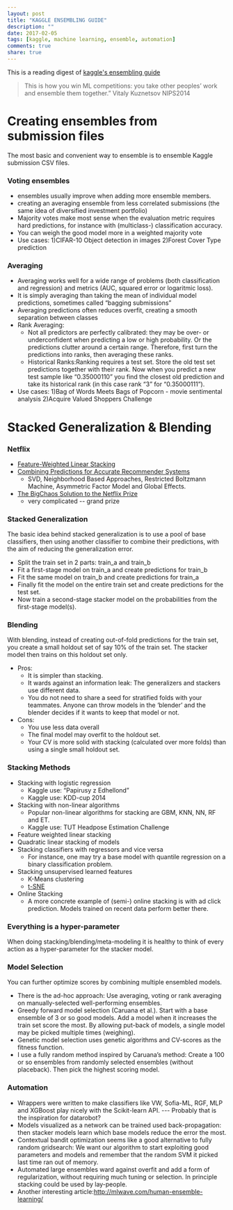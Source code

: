 ```yaml
---
layout: post
title: "KAGGLE ENSEMBLING GUIDE"
description: ""
date: 2017-02-05
tags: [kaggle, machine learning, ensemble, automation]
comments: true
share: true
---
```

This is a reading digest of [kaggle's ensembling guide](http://mlwave.com/kaggle-ensembling-guide/)
> This is how you win ML competitions: you take other peoples’
work and ensemble them together.” Vitaly Kuznetsov NIPS2014

# Creating ensembles from submission files
The most basic and convenient way to ensemble is to ensemble Kaggle submission CSV files.

### Voting ensembles
   * ensembles usually improve when adding more ensemble members.
   * creating an averaging ensemble from less correlated submissions (the same idea of diversified investment portfolio)
   * Majority votes make most sense when the evaluation metric requires hard predictions, for instance with (multiclass-) classification accuracy.
   * You can weigh the good model more in a weighted majority vote
   * Use cases: 1)CIFAR-10 Object detection in images 2)Forest Cover Type prediction

### Averaging
   * Averaging works well for a wide range of problems (both classification and regression) and metrics (AUC, squared error or logaritmic loss).
   * It is simply averaging than taking the mean of individual model predictions, sometimes called “bagging submissions”
   * Averaging predictions often reduces overfit, creating a smooth separation between classes
   * Rank Averaging:
      * Not all predictors are perfectly calibrated: they may be over- or underconfident when predicting a low or high probability. Or the predictions clutter around a certain range. Therefore, first turn the predictions into ranks, then averaging these ranks.
      * Historical Ranks:Ranking requires a test set. Store the old test set predictions together with their rank. Now when you predict a new test sample like “0.35000110” you find the closest old prediction and take its historical rank (in this case rank “3” for “0.35000111”).
   * Use cases: 1)Bag of Words Meets Bags of Popcorn - movie sentimental analysis 2)Acquire Valued Shoppers Challenge

# Stacked Generalization & Blending

### Netflix
* [Feature-Weighted Linear Stacking](https://arxiv.org/pdf/0911.0460.pdf)
* [Combining Predictions for Accurate Recommender Systems](http://elf-project.sourceforge.net/CombiningPredictionsForAccurateRecommenderSystems.pdf)
  * SVD, Neighborhood
Based Approaches, Restricted Boltzmann Machine, Asymmetric
Factor Model and Global Effects.
* [The BigChaos Solution to the Netflix Prize](http://www.netflixprize.com/assets/GrandPrize2009_BPC_BigChaos.pdf)
  * very complicated -- grand prize


### Stacked Generalization
The basic idea behind stacked generalization is to use a pool of base classifiers, then using another classifier to combine their predictions, with the aim of reducing the generalization error.

* Split the train set in 2 parts: train_a and train_b
* Fit a first-stage model on train_a and create predictions for train_b
* Fit the same model on train_b and create predictions for train_a
* Finally fit the model on the entire train set and create predictions for the test set.
* Now train a second-stage stacker model on the probabilities from the first-stage model(s).


### Blending
With blending, instead of creating out-of-fold predictions for the train set, you create a small holdout set of say 10% of the train set. The stacker model then trains on this holdout set only.

* Pros:
  * It is simpler than stacking.
  * It wards against an information leak: The generalizers and stackers use different data.
  * You do not need to share a seed for stratified folds with your teammates. Anyone can throw models in the ‘blender’ and the blender decides if it wants to keep that model or not.
* Cons:
  * You use less data overall
  * The final model may overfit to the holdout set.
  * Your CV is more solid with stacking (calculated over more folds) than using a single small holdout set.


### Stacking Methods  
* Stacking with logistic regression
  * Kaggle use: “Papirusy z Edhellond”
  * Kaggle use: KDD-cup 2014
* Stacking with non-linear algorithms
  * Popular non-linear algorithms for stacking are GBM, KNN, NN, RF and ET.
  * Kaggle use: TUT Headpose Estimation Challenge
* Feature weighted linear stacking
* Quadratic linear stacking of models
* Stacking classifiers with regressors and vice versa
  * For instance, one may try a base model with quantile regression on a binary classification problem.
* Stacking unsupervised learned features
  * K-Means clustering
  * [t-SNE](http://lvdmaaten.github.io/tsne/)
* Online Stacking
  * A more concrete example of (semi-) online stacking is with ad click prediction. Models trained on recent data perform better there.

### Everything is a hyper-parameter
When doing stacking/blending/meta-modeling it is healthy to think of every action as a hyper-parameter for the stacker model.

### Model Selection
You can further optimize scores by combining multiple ensembled models.
* There is the ad-hoc approach: Use averaging, voting or rank averaging on manually-selected well-performing ensembles.
* Greedy forward model selection (Caruana et al.). Start with a base ensemble of 3 or so good models. Add a model when it increases the train set score the most. By allowing put-back of models, a single model may be picked multiple times (weighing).
* Genetic model selection uses genetic algorithms and CV-scores as the fitness function.
* I use a fully random method inspired by Caruana’s method: Create a 100 or so ensembles from randomly selected ensembles (without placeback). Then pick the highest scoring model.

### Automation
* Wrappers were written to make classifiers like VW, Sofia-ML, RGF, MLP and XGBoost play nicely with the Scikit-learn API. --- Probably that is the inspiration for datarobot?
* Models visualized as a network can be trained used back-propagation: then stacker models learn which base models reduce the error the most.
* Contextual bandit optimization seems like a good alternative to fully random gridsearch: We want our algorithm to start exploiting good parameters and models and remember that the random SVM it picked last time ran out of memory.
* Automated large ensembles ward against overfit and add a form of regularization, without requiring much tuning or selection. In principle stacking could be used by lay-people.
* Another interesting article:http://mlwave.com/human-ensemble-learning/
